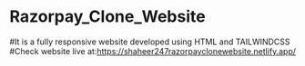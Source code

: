 # Razorpay_Clone_Website 
#It is a fully responsive website developed using HTML and TAILWINDCSS
#Check website live at:https://shaheer247razorpayclonewebsite.netlify.app/
